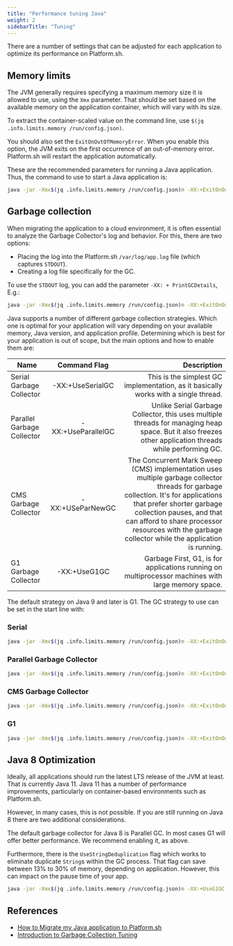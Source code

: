 ```yaml
---
title: "Performance tuning Java"
weight: 2
sidebarTitle: "Tuning"
---
```


There are a number of settings that can be adjusted for each application to optimize its performance on Platform.sh.

## Memory limits

The JVM generally requires specifying a maximum memory size it is allowed to use, using the `Xmx` parameter.
That should be set based on the available memory on the application container, which will vary with its size.

To extract the container-scaled value on the command line, use `$(jq .info.limits.memory /run/config.json)`.

You should also set the `ExitOnOutOfMemoryError`.
When you enable this option, the JVM exits on the first occurrence of an out-of-memory error.
Platform.sh will restart the application automatically.

These are the recommended parameters for running a Java application. Thus, the command to use to start a Java application is:

```bash
java -jar -Xmx$(jq .info.limits.memory /run/config.json)m -XX:+ExitOnOutOfMemoryError //The rest of the arguments and the jar file.
```

## Garbage collection

When migrating the application to a cloud environment, it is often essential to analyze the Garbage Collector's log and behavior. For this, there are two options:

* Placing the log into the Platform.sh `/var/log/app.log` file (which captures `STDOUT`).
* Creating a log file specifically for the GC.

To use the `STDOUT` log, you can add the parameter `-XX: + PrintGCDetails`, E.g.:

```bash
java -jar -Xmx$(jq .info.limits.memory /run/config.json)m -XX:+ExitOnOutOfMemoryError -XX:+PrintGCDetails //The rest of the arguments and the jar file.
```

Java supports a number of different garbage collection strategies.
Which one is optimal for your application will vary depending on your available memory, Java version, and application profile.
Determining which is best for your application is out of scope, but the main options and how to enable them are:

| Name        | Command  Flag         | Description  |
| ------------- |:-------------:| -----:|
|Serial Garbage Collector|-XX:+UseSerialGC|This is the simplest GC implementation, as it basically works with a single thread.|
|Parallel Garbage Collector|-XX:+UseParallelGC|Unlike Serial Garbage Collector, this uses multiple threads for managing heap space. But it also freezes other application threads while performing GC.|
|CMS Garbage Collector|-XX:+USeParNewGC|The Concurrent Mark Sweep (CMS) implementation uses multiple garbage collector threads for garbage collection. It's for applications that prefer shorter garbage collection pauses, and that can afford to share processor resources with the garbage collector while the application is running.|
|G1 Garbage Collector|-XX:+UseG1GC|Garbage First, G1, is for applications running on multiprocessor machines with large memory space.|

The default strategy on Java 9 and later is G1.
The GC strategy to use can be set in the start line with:

### Serial

```bash
java -jar -Xmx$(jq .info.limits.memory /run/config.json)m -XX:+ExitOnOutOfMemoryError -XX:+PrintGCDetails -XX:+UseSerialGC //The rest of the arguments and the jar file.
```

### Parallel Garbage Collector

```bash
java -jar -Xmx$(jq .info.limits.memory /run/config.json)m -XX:+ExitOnOutOfMemoryError -XX:+PrintGCDetails -XX:+UseParallelGC //The rest of the arguments and the jar file.
```

### CMS Garbage Collector

```bash
java -jar -Xmx$(jq .info.limits.memory /run/config.json)m -XX:+ExitOnOutOfMemoryError -XX:+PrintGCDetails -XX:+USeParNewGC //The rest of the arguments and the jar file.
```

### G1

```bash
java -jar -Xmx$(jq .info.limits.memory /run/config.json)m -XX:+ExitOnOutOfMemoryError -XX:+PrintGCDetails -XX:+UseG1GC //The rest of the arguments and the jar file.
```

## Java 8 Optimization

Ideally, all applications should run the latest LTS release of the JVM at least.
That is currently Java 11.
Java 11 has a number of performance improvements, particularly on container-based environments such as Platform.sh.

However, in many cases, this is not possible.
If you are still running on Java 8 there are two additional considerations.

The default garbage collector for Java 8 is Parallel GC.
In most cases G1 will offer better performance.
We recommend enabling it, as above.

Furthermore, there is the `UseStringDeduplication` flag which works to eliminate duplicate `String`s within the GC process.
That flag can save between 13% to 30% of memory, depending on application. However, this can impact on the pause time of your app.

```bash
java -jar -Xmx$(jq .info.limits.memory /run/config.json)m -XX:+UseG1GC -XX:+UseStringDeduplication -XX:+ExitOnOutOfMemoryError -XX:+PrintGCDetails
```

## References

* [How to Migrate my Java application to Platform.sh](https://community.platform.sh/t/how-to-migrate-my-java-application-to-platfrom-sh/529)
* [Introduction to Garbage Collection Tuning](https://docs.oracle.com/en/java/javase/14/gctuning/introduction-garbage-collection-tuning.html#GUID-326EB4CF-8C8C-4267-8355-21AB04F0D304)
